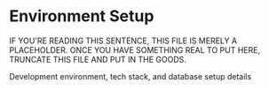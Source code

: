 # Environment Setup

IF YOU'RE READING THIS SENTENCE, THIS FILE IS MERELY A PLACEHOLDER. ONCE YOU HAVE SOMETHING REAL TO PUT HERE, TRUNCATE THIS FILE AND PUT IN THE GOODS.

Development environment, tech stack, and database setup details
